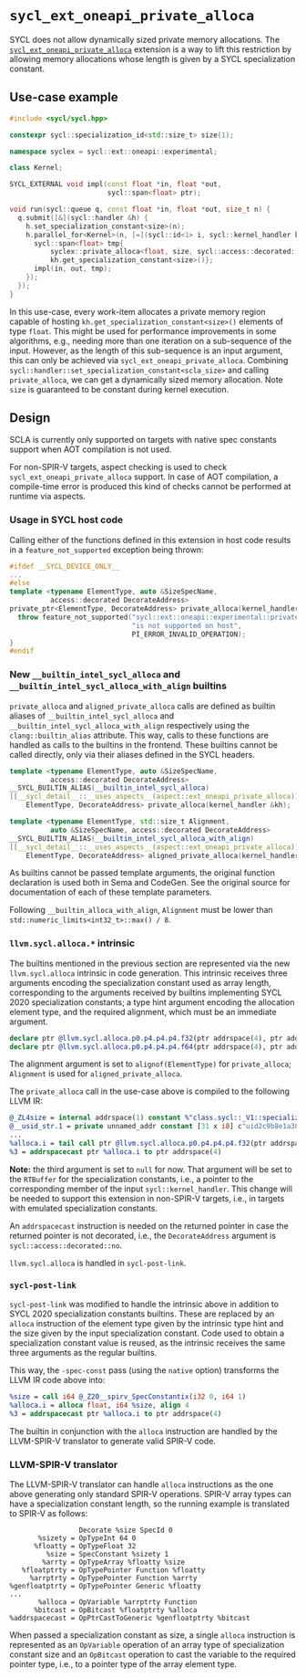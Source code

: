 # `sycl_ext_oneapi_private_alloca`

SYCL does not allow dynamically sized private memory allocations. The
[`sycl_ext_oneapi_private_alloca`](../extensions/experimental/sycl_ext_oneapi_private_alloca.asciidoc)
extension is a way to lift this restriction by allowing memory allocations whose
length is given by a SYCL specialization constant.

## Use-case example

```c++
#include <sycl/sycl.hpp>

constexpr sycl::specialization_id<std::size_t> size(1);

namespace syclex = sycl::ext::oneapi::experimental;

class Kernel;

SYCL_EXTERNAL void impl(const float *in, float *out,
                        sycl::span<float> ptr);

void run(sycl::queue q, const float *in, float *out, size_t n) {
  q.submit([&](sycl::handler &h) {
    h.set_specialization_constant<size>(n);
    h.parallel_for<Kernel>(n, [=](sycl::id<1> i, sycl::kernel_handler kh) {
      sycl::span<float> tmp{
          syclex::private_alloca<float, size, sycl::access::decorated::no>(kh).get_raw(),
          kh.get_specialization_constant<size>()};
      impl(in, out, tmp);
    });
  });
}
```

In this use-case, every work-item allocates a private memory region capable of
hosting `kh.get_specialization_constant<size>()` elements of type `float`. This
might be used for performance improvements in some algorithms, e.g., needing
more than one iteration on a sub-sequence of the input. However, as the length of
this sub-sequence is an input argument, this can only be achieved via
`sycl_ext_oneapi_private_alloca`. Combining
`sycl::handler::set_specialization_constant<scla_size>` and calling
`private_alloca`, we can get a dynamically sized memory allocation. Note `size`
is guaranteed to be constant during kernel execution.

## Design

SCLA is currently only supported on targets with native spec constants support
when AOT compilation is not used.

For non-SPIR-V targets, aspect checking is used to check
`sycl_ext_oneapi_private_alloca` support. In case of AOT compilation, a
compile-time error is produced this kind of checks cannot be performed at
runtime via aspects.

### Usage in SYCL host code

Calling either of the functions defined in this extension in host code results
in a `feature_not_supported` exception being thrown:

```c++
#ifdef __SYCL_DEVICE_ONLY__
...
#else
template <typename ElementType, auto &SizeSpecName,
          access::decorated DecorateAddress>
private_ptr<ElementType, DecorateAddress> private_alloca(kernel_handler &kh) {
  throw feature_not_supported("sycl::ext::oneapi::experimental::private_alloca "
                              "is not supported on host",
                              PI_ERROR_INVALID_OPERATION);
}
#endif
```

### New `__builtin_intel_sycl_alloca` and `__builtin_intel_sycl_alloca_with_align` builtins

`private_alloca` and `aligned_private_alloca` calls are defined as builtin
aliases of `__builtin_intel_sycl_alloca` and
`__builtin_intel_sycl_alloca_with_align` respectively using the
`clang::builtin_alias` attribute. This way, calls to these functions are handled
as calls to the builtins in the frontend. These builtins cannot be called
directly, only via their aliases defined in the SYCL headers.

```c++
template <typename ElementType, auto &SizeSpecName,
          access::decorated DecorateAddress>
__SYCL_BUILTIN_ALIAS(__builtin_intel_sycl_alloca)
[[__sycl_detail__::__uses_aspects__(aspect::ext_oneapi_private_alloca)]] private_ptr<
    ElementType, DecorateAddress> private_alloca(kernel_handler &kh);

template <typename ElementType, std::size_t Alignment,
          auto &SizeSpecName, access::decorated DecorateAddress>
__SYCL_BUILTIN_ALIAS(__builtin_intel_sycl_alloca_with_align)
[[__sycl_detail__::__uses_aspects__(aspect::ext_oneapi_private_alloca)]] private_ptr<
    ElementType, DecorateAddress> aligned_private_alloca(kernel_handler &kh);
```


As builtins cannot be passed template arguments, the original function
declaration is used both in Sema and CodeGen. See the original source for
documentation of each of these template parameters.

Following `__builtin_alloca_with_align`, `Alignment` must be lower than
`std::numeric_limits<int32_t>::max() / 8`.

### `llvm.sycl.alloca.*` intrinsic

The builtins mentioned in the previous section are represented via the new
`llvm.sycl.alloca` intrinsic in code generation. This intrinsic receives three
arguments encoding the specialization constant used as array length,
corresponding to the arguments received by builtins implementing SYCL 2020
specialization constants; a type hint argument encoding the allocation element
type, and the required alignment, which must be an immediate argument.

```llvm
declare ptr @llvm.sycl.alloca.p0.p4.p4.p4.f32(ptr addrspace(4), ptr addrspace(4), ptr addrspace(4), float, i64)
declare ptr @llvm.sycl.alloca.p0.p4.p4.p4.f64(ptr addrspace(4), ptr addrspace(4), ptr addrspace(4), double, i64)
```

The alignment argument is set to `alignof(ElementType)` for `private_alloca`;
`Alignment` is used for `aligned_private_alloca`.

The `private_alloca` call in the use-case above is compiled to the following
LLVM IR:

```llvm
@_ZL4size = internal addrspace(1) constant %"class.sycl::_V1::specialization_id" { i64 1 }, align 8
@__usid_str.1 = private unnamed_addr constant [31 x i8] c"uid2c9b8e1a387f5dba____ZL4size\00", align 1
...
%alloca.i = tail call ptr @llvm.sycl.alloca.p0.p4.p4.p4.f32(ptr addrspace(4) addrspacecast (ptr @__usid_str.1 to ptr addrspace(4)), ptr addrspace(4) addrspacecast (ptr addrspace(1) @_ZL4size to ptr addrspace(4)), ptr addrspace(4) null, float 0.000000e+00, i64 4)
%3 = addrspacecast ptr %alloca.i to ptr addrspace(4)
```

**Note:** the third argument is set to `null` for now. That argument will be set
to the `RTBuffer` for the specialization constants, i.e., a pointer to the
corresponding member of the input `sycl::kernel_handler`. This change will be
needed to support this extension in non-SPIR-V targets, i.e., in targets with
emulated specialization constants.

An `addrspacecast` instruction is needed on the returned pointer in case the
returned pointer is not decorated, i.e., the `DecorateAddress` argument is
`sycl::access::decorated::no`.

`llvm.sycl.alloca` is handled in `sycl-post-link`.

### `sycl-post-link`

`sycl-post-link` was modified to handle the intrinsic above in addition to SYCL
2020 specialization constants builtins. These are replaced by an `alloca`
instruction of the element type given by the intrinsic type hint and the size
given by the input specialization constant. Code used to obtain a specialization
constant value is reused, as the intrinsic receives the same three arguments as
the regular builtins.

This way, the `-spec-const` pass (using the `native` option) transforms the LLVM
IR code above into:

```llvm
%size = call i64 @_Z20__spirv_SpecConstantix(i32 0, i64 1)
%alloca.i = alloca float, i64 %size, align 4
%3 = addrspacecast ptr %alloca.i to ptr addrspace(4)
```

The builtin in conjunction with the `alloca` instruction are handled by the
LLVM-SPIR-V translator to generate valid SPIR-V code.

### LLVM-SPIR-V translator

The LLVM-SPIR-V  translator can  handle `alloca` instructions  as the  one above
generating  only standard  SPIR-V  operations.  SPIR-V array  types  can have  a
specialization constant length,  so the running example is  translated to SPIR-V
as follows:

```spirv
                 Decorate %size SpecId 0
       %sizety = OpTypeInt 64 0
      %floatty = OpTypeFloat 32
         %size = SpecConstant %sizety 1
        %arrty = OpTypeArray %floatty %size
   %floatptrty = OpTypePointer Function %floatty
     %arrptrty = OpTypePointer Function %arrty
%genfloatptrty = OpTypePointer Generic %floatty
...
       %alloca = OpVariable %arrptrty Function
      %bitcast = OpBitcast %floatptrty %alloca
%addrspacecast = OpPtrCastToGeneric %genfloatptrty %bitcast
```

When passed a specialization constant as size, a single `alloca` instruction is
represented as an `OpVariable` operation of an array type of specialization
constant size and an `OpBitcast` operation to cast the variable to the required
pointer type, i.e., to a pointer type of the array element type.
